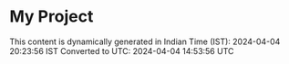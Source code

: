 # My Project

This content is dynamically generated in Indian Time (IST): 2024-04-04 20:23:56 IST
Converted to UTC: 2024-04-04 14:53:56 UTC
